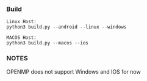 <!-- ## Android Build -->

<!-- ### Prepare
1. Android NDK
2. OpenCV 4.10 Android SDK (refer to opencv_android_sdk_tree_reference.txt)
   - copy /OpenCV-android-sdk/sdk/native/libs/${ANDROID_ABI}/libopencv_java4.so to the folder where your native engine is at. -->


### Build

```
Linux Host:
python3 build.py --android --linux --windows

MACOS Host:
python3 build.py --macos --ios
```


### NOTES
OPENMP does not support Windows and IOS for now